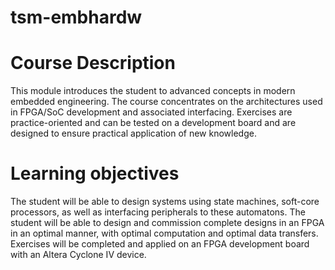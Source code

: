 # tsm-embhardw

# Course Description

This module introduces the student to advanced concepts in modern embedded engineering.
The course concentrates on the architectures used in FPGA/SoC development and associated interfacing.
Exercises are practice-oriented and can be tested on a development board and are designed to ensure practical application of new knowledge.

# Learning objectives

The student will be able to design systems using state machines, soft-core processors, as well as interfacing peripherals to these automatons.
The student will be able to design and commission complete designs in an FPGA in an optimal manner, with optimal computation and optimal data transfers.
Exercises will be completed and applied on an FPGA development board with an Altera Cyclone IV device.
